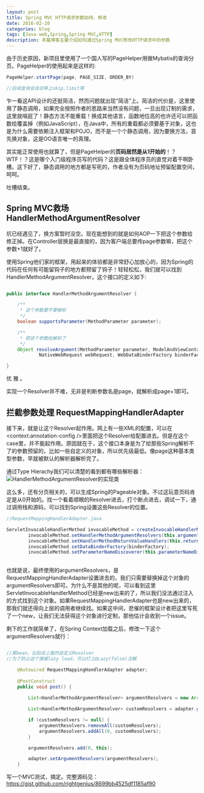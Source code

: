 ```yaml
---
layout: post
title: Spring MVC HTTP请求参数劫持、修改
date: 2016-02-20
categories: blog
tags: [Java web,Spring,Spring MVC,HTTP]
description: 本篇博客主要介绍如何通过Spring MVC修改HTTP请求中的参数
---
```


由于历史原因，新项目里使用了一个国人写的PageHelper用做Mybatis的查询分页。PageHelper的使用起来是这样的:

```Java
PageHelper.startPage(page, PAGE_SIZE, ORDER_BY)

//后续查询会自动带上skip,limit等
```
乍一看这API设计的还挺简洁，然而问题就出现“简洁”上。简洁的代价是，这里使用了静态调用，如果完全按照作者的思路来当然没有问题，一旦出现订制的需求，这里就嗝屁了！静态方法不能重载！换成其他语言，函数地位高的也许还可以把函数给覆盖掉（例如JavaScript），在Java中，所有的重载都必须要基于对象，这也是为什么需要依赖注入框架和POJO，而不是一个个静态调用，因为要换方法，首先换对象，这是OO语言唯一的真理。

其实能正常使用也就算了，但是PageHelper的**页码居然是从1开始的**！？WTF！？这是哪个入门级程序员写的代码？这是跟全体程序员的直觉对着干啊卧槽。这下好了，静态调用的地方都是写死的，作者没有为页码地址预留配置空间，呵呵。

吐槽结束。

## Spring MVC救场 HandlerMethodArgumentResolver

坑已经遇见了，换方案暂时没空。现在能想到的就是如何AOP一下把这个参数给修正掉。在Controller层换是最直接的，因为客户端总要传page参数嘛，把这个参数+1就好了。

使用Spring他们家的框架，用起来的体验都是非常舒心加放心的，因为Spring的代码在任何有可能留钩子的地方都预留了钩子！轻轻松松，我们就可以找到HandlerMethodArgumentResolver，这个接口的定义如下:


```Java

public interface HandlerMethodArgumentResolver {

	/**
	 * 这个参数要不要解析
	 */
	boolean supportsParameter(MethodParameter parameter);

	/**
	 * 把这个参数给解析了
	 */
	Object resolveArgument(MethodParameter parameter, ModelAndViewContainer mavContainer,
			NativeWebRequest webRequest, WebDataBinderFactory binderFactory) throws Exception;

}
```

优 雅 。

实现一个Resolver并不难，无非是判断参数名是page，就解析成page+1即可。

## 拦截参数处理 RequestMappingHandlerAdapter

接下来，就是让这个Resolver起作用。网上有一些XML的配置，可以在<context:annotation-config />里面把这个Resolver给配置进去。但是在这个case里，并不能起作用。原因就在于，这个接口本身是为了给那些Spring解析不了的参数预留的，比如一些自定义的对象，所以优先级最低。像page这种基本类型参数，早就被默认的解析器解析完了。

通过Type Hierachy我们可以清楚的看到都有哪些解析器：
![HandlerMethodArgumentResolver的实现类](https://img.alicdn.com/imgextra/i4/56380417/TB2r2C7kpXXXXaxXXXXXXXXXXXX_!!56380417.png)


这么多，还有分页相关的，可以生成Spring的Pageable对象。不过这玩意页码肯定是从0开始的。找一个看着顺眼的Resolver进去，打个断点进去，调试一下，通过调用栈和源码，可以找到Spring设置这些Resolver的位置。

```Java
//RequestMappingHandlerAdapter.java

ServletInvocableHandlerMethod invocableMethod = createInvocableHandlerMethod(handlerMethod);
		invocableMethod.setHandlerMethodArgumentResolvers(this.argumentResolvers);
		invocableMethod.setHandlerMethodReturnValueHandlers(this.returnValueHandlers);
		invocableMethod.setDataBinderFactory(binderFactory);
		invocableMethod.setParameterNameDiscoverer(this.parameterNameDiscoverer);
		
```

也就是说，最终使用的argumentResolvers，是RequestMappingHandlerAdapter设置进去的，我们只需要替换掉这个对象的argumentResolvers即可。为什么不是其他的呢，可以看到这里ServletInvocableHandlerMethod已经是new出来的了，所以我们没法通过注入的方式找到这个对象。如果RequestMappingHandlerAdapter也是new出来的，那我们就还得向上层的调用者继续找。如果这中间，悲催的框架设计者把这里写死了一个new，让我们无法获得这个对象进行定制，那他估计会收到一个issue。

剩下的工作就简单了，在Spring Context加载之后，修改一下这个argumentResolvers就行：

```Java

//某bean，比如说上面的自定义Resolver
//为了防止这个类被lazy load，可以打上@Lazy(false)注解

    @Autowired RequestMappingHandlerAdapter adapter;
    
    @PostConstruct
    public void post() {
    
        List<HandlerMethodArgumentResolver> argumentResolvers = new ArrayList<>(adapter.getArgumentResolvers());

        List<HandlerMethodArgumentResolver> customResolvers = adapter.getCustomArgumentResolvers();

        if (customResolvers != null) {
            argumentResolvers.removeAll(customResolvers);
            argumentResolvers.addAll(0, customResolvers);
        }

        argumentResolvers.add(0, this);

        adapter.setArgumentResolvers(argumentResolvers);
    }

```

写一个MVC测试，搞定。完整源码见：https://gist.github.com/rightgenius/8699bb4525df1185af90


